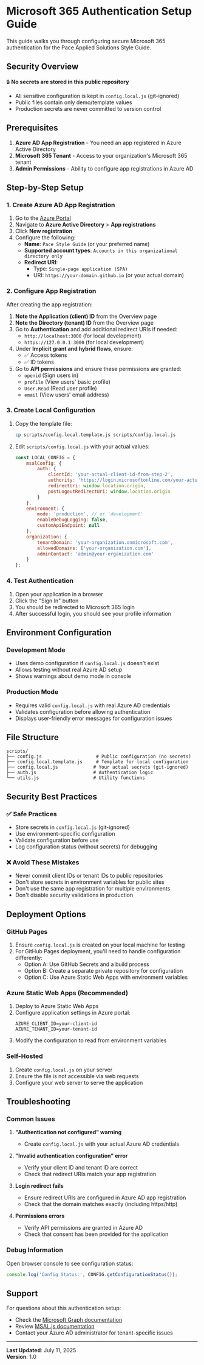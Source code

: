 # Microsoft 365 Authentication Setup Guide

This guide walks you through configuring secure Microsoft 365 authentication for the Pace Applied Solutions Style Guide.

## Security Overview

🔒 **No secrets are stored in this public repository**
- All sensitive configuration is kept in `config.local.js` (git-ignored)
- Public files contain only demo/template values
- Production secrets are never committed to version control

## Prerequisites

1. **Azure AD App Registration** - You need an app registered in Azure Active Directory
2. **Microsoft 365 Tenant** - Access to your organization's Microsoft 365 tenant
3. **Admin Permissions** - Ability to configure app registrations in Azure AD

## Step-by-Step Setup

### 1. Create Azure AD App Registration

1. Go to the [Azure Portal](https://portal.azure.com)
2. Navigate to **Azure Active Directory** > **App registrations**
3. Click **New registration**
4. Configure the following:
   - **Name**: `Pace Style Guide` (or your preferred name)
   - **Supported account types**: `Accounts in this organizational directory only`
   - **Redirect URI**: 
     - Type: `Single-page application (SPA)`
     - URI: `https://your-domain.github.io` (or your actual domain)

### 2. Configure App Registration

After creating the app registration:

1. **Note the Application (client) ID** from the Overview page
2. **Note the Directory (tenant) ID** from the Overview page
3. Go to **Authentication** and add additional redirect URIs if needed:
   - `http://localhost:3000` (for local development)
   - `https://127.0.0.1:3000` (for local development)
4. Under **Implicit grant and hybrid flows**, ensure:
   - ✅ Access tokens
   - ✅ ID tokens
5. Go to **API permissions** and ensure these permissions are granted:
   - `openid` (Sign users in)
   - `profile` (View users' basic profile)
   - `User.Read` (Read user profile)
   - `email` (View users' email address)

### 3. Create Local Configuration

1. Copy the template file:
   ```bash
   cp scripts/config.local.template.js scripts/config.local.js
   ```

2. Edit `scripts/config.local.js` with your actual values:
   ```javascript
   const LOCAL_CONFIG = {
       msalConfig: {
           auth: {
               clientId: 'your-actual-client-id-from-step-2',
               authority: 'https://login.microsoftonline.com/your-actual-tenant-id-from-step-2',
               redirectUri: window.location.origin,
               postLogoutRedirectUri: window.location.origin
           }
       },
       environment: {
           mode: 'production', // or 'development'
           enableDebugLogging: false,
           customApiEndpoint: null
       },
       organization: {
           tenantDomain: 'your-organization.onmicrosoft.com',
           allowedDomains: ['your-organization.com'],
           adminContact: 'admin@your-organization.com'
       }
   };
   ```

### 4. Test Authentication

1. Open your application in a browser
2. Click the "Sign In" button
3. You should be redirected to Microsoft 365 login
4. After successful login, you should see your profile information

## Environment Configuration

### Development Mode
- Uses demo configuration if `config.local.js` doesn't exist
- Allows testing without real Azure AD setup
- Shows warnings about demo mode in console

### Production Mode
- Requires valid `config.local.js` with real Azure AD credentials
- Validates configuration before allowing authentication
- Displays user-friendly error messages for configuration issues

## File Structure

```
scripts/
├── config.js                    # Public configuration (no secrets)
├── config.local.template.js     # Template for local configuration
├── config.local.js             # Your actual secrets (git-ignored)
├── auth.js                     # Authentication logic
└── utils.js                    # Utility functions
```

## Security Best Practices

### ✅ Safe Practices
- Store secrets in `config.local.js` (git-ignored)
- Use environment-specific configuration
- Validate configuration before use
- Log configuration status (without secrets) for debugging

### ❌ Avoid These Mistakes
- Never commit client IDs or tenant IDs to public repositories
- Don't store secrets in environment variables for public sites
- Don't use the same app registration for multiple environments
- Don't disable security validations in production

## Deployment Options

### GitHub Pages
1. Ensure `config.local.js` is created on your local machine for testing
2. For GitHub Pages deployment, you'll need to handle configuration differently:
   - Option A: Use GitHub Secrets and a build process
   - Option B: Create a separate private repository for configuration
   - Option C: Use Azure Static Web Apps with environment variables

### Azure Static Web Apps (Recommended)
1. Deploy to Azure Static Web Apps
2. Configure application settings in Azure portal:
   ```
   AZURE_CLIENT_ID=your-client-id
   AZURE_TENANT_ID=your-tenant-id
   ```
3. Modify the configuration to read from environment variables

### Self-Hosted
1. Create `config.local.js` on your server
2. Ensure the file is not accessible via web requests
3. Configure your web server to serve the application

## Troubleshooting

### Common Issues

1. **"Authentication not configured" warning**
   - Create `config.local.js` with your actual Azure AD credentials

2. **"Invalid authentication configuration" error**
   - Verify your client ID and tenant ID are correct
   - Check that redirect URIs match your app registration

3. **Login redirect fails**
   - Ensure redirect URIs are configured in Azure AD app registration
   - Check that the domain matches exactly (including https/http)

4. **Permissions errors**
   - Verify API permissions are granted in Azure AD
   - Check that consent has been provided for the application

### Debug Information

Open browser console to see configuration status:
```javascript
console.log('Config Status:', CONFIG.getConfigurationStatus());
```

## Support

For questions about this authentication setup:
- Check the [Microsoft Graph documentation](https://docs.microsoft.com/en-us/graph/)
- Review [MSAL.js documentation](https://docs.microsoft.com/en-us/azure/active-directory/develop/tutorial-v2-javascript-spa)
- Contact your Azure AD administrator for tenant-specific issues

---

**Last Updated**: July 11, 2025  
**Version**: 1.0
